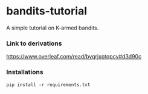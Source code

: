 # bandits-tutorial
A simple tutorial on K-armed bandits.

### Link to derivations

https://www.overleaf.com/read/byqrjxptqpcv#d3d90c

### Installations

```
pip install -r requirements.txt
```
